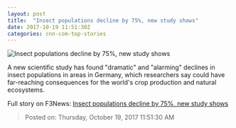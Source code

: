 ```yaml
---
layout: post
title:  "Insect populations decline by 75%, new study shows"
date: 2017-10-19 11:51:30Z
categories: cnn-com-top-stories
---
```


![Insect populations decline by 75%, new study shows](http://cdn.cnn.com/cnnnext/dam/assets/171019113605-insect-pollinating-wildflower-super-tease.jpg)

A new scientific study has found "dramatic" and "alarming" declines in insect populations in areas in Germany, which researchers say could have far-reaching consequences for the world's crop production and natural ecosystems.


Full story on F3News: [Insect populations decline by 75%, new study shows](http://www.f3nws.com/n/dpJyRG)

> Posted on: Thursday, October 19, 2017 11:51:30 AM
